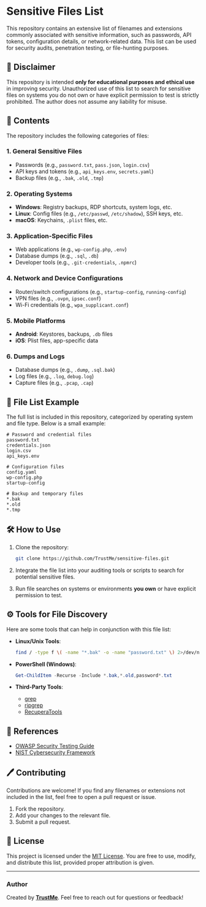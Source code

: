 # Sensitive Files List

This repository contains an extensive list of filenames and extensions commonly associated with sensitive information, such as passwords, API tokens, configuration details, or network-related data. This list can be used for security audits, penetration testing, or file-hunting purposes.

## 🚨 Disclaimer

This repository is intended **only for educational purposes and ethical use** in improving security. Unauthorized use of this list to search for sensitive files on systems you do not own or have explicit permission to test is strictly prohibited. The author does not assume any liability for misuse.

## 📂 Contents

The repository includes the following categories of files:

### 1. General Sensitive Files
- Passwords (e.g., `password.txt`, `pass.json`, `login.csv`)
- API keys and tokens (e.g., `api_keys.env`, `secrets.yaml`)
- Backup files (e.g., `.bak`, `.old`, `.tmp`)

### 2. Operating Systems
- **Windows**: Registry backups, RDP shortcuts, system logs, etc.
- **Linux**: Config files (e.g., `/etc/passwd`, `/etc/shadow`), SSH keys, etc.
- **macOS**: Keychains, `.plist` files, etc.

### 3. Application-Specific Files
- Web applications (e.g., `wp-config.php`, `.env`)
- Database dumps (e.g., `.sql`, `.db`)
- Developer tools (e.g., `.git-credentials`, `.npmrc`)

### 4. Network and Device Configurations
- Router/switch configurations (e.g., `startup-config`, `running-config`)
- VPN files (e.g., `.ovpn`, `ipsec.conf`)
- Wi-Fi credentials (e.g., `wpa_supplicant.conf`)

### 5. Mobile Platforms
- **Android**: Keystores, backups, `.db` files
- **iOS**: Plist files, app-specific data

### 6. Dumps and Logs
- Database dumps (e.g., `.dump`, `.sql.bak`)
- Log files (e.g., `.log`, `debug.log`)
- Capture files (e.g., `.pcap`, `.cap`)

## 📜 File List Example

The full list is included in this repository, categorized by operating system and file type. Below is a small example:

```plaintext
# Password and credential files
password.txt
credentials.json
login.csv
api_keys.env

# Configuration files
config.yaml
wp-config.php
startup-config

# Backup and temporary files
*.bak
*.old
*.tmp
```

## 🛠️ How to Use

1. Clone the repository:
   ```bash
   git clone https://github.com/TrustMe/sensitive-files.git
   ```

2. Integrate the file list into your auditing tools or scripts to search for potential sensitive files.

3. Run file searches on systems or environments **you own** or have explicit permission to test.

## ⚙️ Tools for File Discovery

Here are some tools that can help in conjunction with this file list:

- **Linux/Unix Tools**:
  ```bash
  find / -type f \( -name "*.bak" -o -name "password.txt" \) 2>/dev/null
  ```

- **PowerShell (Windows)**:
  ```powershell
  Get-ChildItem -Recurse -Include *.bak,*.old,password*.txt
  ```

- **Third-Party Tools**:
  - [grep](https://www.gnu.org/software/grep/)
  - [ripgrep](https://github.com/BurntSushi/ripgrep)
  - [RecuperaTools](https://github.com/some-tool)

## 📖 References

- [OWASP Security Testing Guide](https://owasp.org/www-project-web-security-testing-guide/)
- [NIST Cybersecurity Framework](https://www.nist.gov/cyberframework)

## 🖊️ Contributing

Contributions are welcome! If you find any filenames or extensions not included in the list, feel free to open a pull request or issue.

1. Fork the repository.
2. Add your changes to the relevant file.
3. Submit a pull request.

## 📜 License

This project is licensed under the [MIT License](LICENSE). You are free to use, modify, and distribute this list, provided proper attribution is given.

---

### Author

Created by **[TrustMe](https://github.com/TrustMe00)**. Feel free to reach out for questions or feedback!
